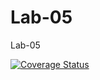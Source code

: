 # Lab-05
Lab-05

[![Coverage Status](https://coveralls.io/repos/github/essaqur/Lab-05/badge.svg?branch=main)](https://coveralls.io/github/essaqur/Lab-05?branch=main)

